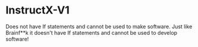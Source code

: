 # InstructX-V1
Does not have If statements and cannot be used to make software. Just like Brainf**k it doesn't have If statements and cannot be used to develop software!
